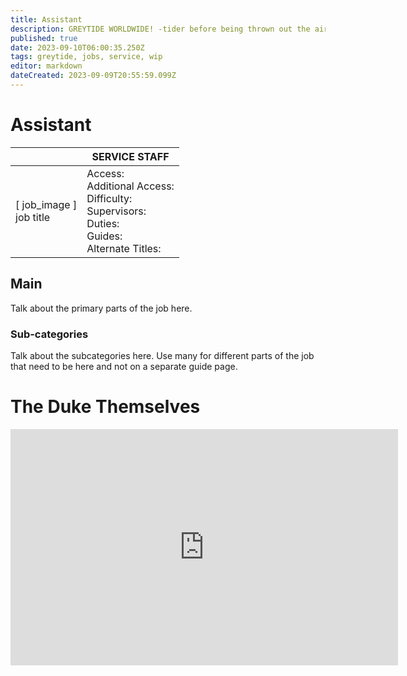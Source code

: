 ```yaml
---
title: Assistant
description: GREYTIDE WORLDWIDE! -tider before being thrown out the airlock nekkid.
published: true
date: 2023-09-10T06:00:35.250Z
tags: greytide, jobs, service, wip
editor: markdown
dateCreated: 2023-09-09T20:55:59.099Z
---
```


# Assistant

|                             | SERVICE STAFF                                                                                   |
|-----------------------------|----------------------------------------------------------------------------------------------|
| \[ job_image ]<br>job title | Access:<br>Additional Access:<br>Difficulty:<br>Supervisors:<br>Duties:<br>Guides:<br>Alternate Titles: |

## Main 
Talk about the primary parts of the job here.


### Sub-categories
Talk about the subcategories here. Use many for different parts of the job that need to be here and not on a separate guide page.

# The Duke Themselves
<iframe src="https://player.twitch.tv/?channel=thedukeofook&parent=wiki.monkestation.com" frameborder="0" allowfullscreen="true" scrolling="no" height="378" width="620"></iframe>